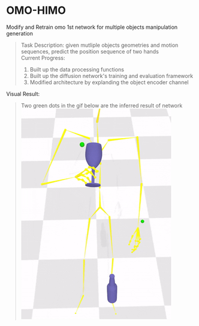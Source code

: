 # OMO-HIMO
Modify and Retrain omo 1st network for multiple objects manipulation generation 
> Task Description: given mutliple objects geometries and motion sequences, predict the position sequence of two hands  
> Current Progress:  
>   1. Built up the data processing functions
>   2. Built up the diffusion network's training and evaluation framework  
>   3. Modified architecture by explanding the object encoder channel  

Visual Result:
> Two green dots in the gif below are the inferred result of network
![image](https://github.com/Hongboooooo/OMO-HIMO/blob/main/omo-himo.gif)
